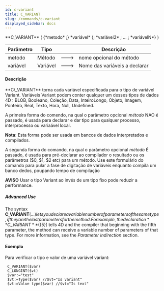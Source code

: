 ```yaml
---
id: c-variant
title: C_VARIANT
slug: /commands/c-variant
displayed_sidebar: docs
---
```


<!--REF #_command_.C_VARIANT.Syntax-->**C_VARIANT** ( {*metodo* ;} *variável* {; *variável2* ; ... ; *variávelN*} )<!-- END REF-->
<!--REF #_command_.C_VARIANT.Params-->
| Parâmetro | Tipo |  | Descrição |
| --- | --- | --- | --- |
| metodo | Método | &#x1F852; | nome opcional do método |
| variável | Variável | &#x1F852; | Nome das variáveis a declarar |

<!-- END REF-->

#### Descrição 

<!--REF #_command_.C_VARIANT.Summary-->**C\_VARIANT** torna cada variável especificada para o tipo de variável Variant.<!-- END REF--> Variáveis Variant podem conter qualquer um desses tipos de dados 4D : BLOB, Booleano, Coleção, Data, InteiroLongo, Objeto, Imagem, Ponteiro, Real, Texto, Hora, Null, Undefined.

A primeira forma do comendo, na qual o parâmetro opcional *método* NAO é passado, é usada para declarar e dar tipo para qualquer processo, interprocesso ou variaável local.  

**Nota:** Esta forma pode ser usada em bancos de dados interpretados e compilados.  

A segunda forma do comando, na qual o parâmetro opcional *método* É passado, é usada para pré-declarar ao compilador o resultado ou os parâmetros ($0, $1, $2 etc) para um método. Use este formulário do comando para pular a fase de digitação de variáveis enquanto compila um banco dedos, poupando tempo de compilação

**AVISO** Usar o tipo Variant ao invés de um tipo fixo pode reduzir a  performance.

##### Advanced Use 

The syntax **C\_VARIANT**(${...}) lets you declare a variable number of parameters of the same type, if they are the last parameters for the method. For example, the declaration **C\_VARIANT**(${5}) tells 4D and the compiler that beginning with the fifth parameter, the method can receive a variable number of parameters of that type. For more information, see the *Parameter indirection* section.

#### Exemplo 

Para verificar o tipo e valor de uma variável variant:

```4d
 C_VARIANT($var)
 C_LONGINT($vt)
 $var:="test"
 $vt:=Type($var) //$vt="Is variant"
 $vt:=Value type($var) //$vt="Is text"
```
